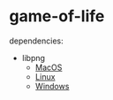 # game-of-life

dependencies: 
* libpng
    - [MacOS](http://macappstore.org/libpng/)
    - [Linux](https://geeksww.com/tutorials/libraries/libpng/installation/installing_libpng_on_ubuntu_linux.php)
    - [Windows](http://gnuwin32.sourceforge.net/packages/libpng.htm)